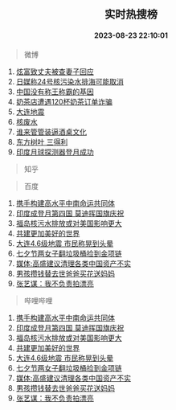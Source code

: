 <div align="center"><h2>实时热搜榜</h2><h4>2023-08-23 22:10:01</h4></div>

> 微博  

1. [炫富致丈夫被查妻子回应](https://s.weibo.com/weibo?q=%23%E7%82%AB%E5%AF%8C%E8%87%B4%E4%B8%88%E5%A4%AB%E8%A2%AB%E6%9F%A5%E5%A6%BB%E5%AD%90%E5%9B%9E%E5%BA%94%23&t=31&band_rank=1&Refer=top)<br />
2. [日媒称24号核污染水排海可能取消](https://s.weibo.com/weibo?q=%23%E6%97%A5%E5%AA%92%E7%A7%B024%E5%8F%B7%E6%A0%B8%E6%B1%A1%E6%9F%93%E6%B0%B4%E6%8E%92%E6%B5%B7%E5%8F%AF%E8%83%BD%E5%8F%96%E6%B6%88%23&t=31&band_rank=2&Refer=top)<br />
3. [中国没有称王称霸的基因](https://s.weibo.com/weibo?q=%23%E4%B8%AD%E5%9B%BD%E6%B2%A1%E6%9C%89%E7%A7%B0%E7%8E%8B%E7%A7%B0%E9%9C%B8%E7%9A%84%E5%9F%BA%E5%9B%A0%23&t=31&band_rank=3&Refer=top)<br />
4. [奶茶店遭遇120杯奶茶订单诈骗](https://s.weibo.com/weibo?q=%23%E5%A5%B6%E8%8C%B6%E5%BA%97%E9%81%AD%E9%81%87120%E6%9D%AF%E5%A5%B6%E8%8C%B6%E8%AE%A2%E5%8D%95%E8%AF%88%E9%AA%97%23&t=31&band_rank=4&Refer=top)<br />
5. [大连地震](https://s.weibo.com/weibo?q=%23%E5%A4%A7%E8%BF%9E%E5%9C%B0%E9%9C%87%23&t=31&band_rank=5&Refer=top)<br />
6. [核废水](https://s.weibo.com/weibo?q=%E6%A0%B8%E5%BA%9F%E6%B0%B4&t=31&band_rank=6&Refer=top)<br />
7. [谁来管管装逼酒桌文化](https://s.weibo.com/weibo?q=%23%E8%B0%81%E6%9D%A5%E7%AE%A1%E7%AE%A1%E8%A3%85%E9%80%BC%E9%85%92%E6%A1%8C%E6%96%87%E5%8C%96%23&t=31&band_rank=7&Refer=top)<br />
8. [东方树叶 三得利](https://s.weibo.com/weibo?q=%E4%B8%9C%E6%96%B9%E6%A0%91%E5%8F%B6%20%E4%B8%89%E5%BE%97%E5%88%A9&t=31&band_rank=8&Refer=top)<br />
9. [印度月球探测器登月成功](https://s.weibo.com/weibo?q=%23%E5%8D%B0%E5%BA%A6%E6%9C%88%E7%90%83%E6%8E%A2%E6%B5%8B%E5%99%A8%E7%99%BB%E6%9C%88%E6%88%90%E5%8A%9F%23&t=31&band_rank=9&Refer=top)<br />

> 知乎  


> 百度  

1. [携手构建高水平中南命运共同体](https://www.baidu.com/s?wd=%E6%90%BA%E6%89%8B%E6%9E%84%E5%BB%BA%E9%AB%98%E6%B0%B4%E5%B9%B3%E4%B8%AD%E5%8D%97%E5%91%BD%E8%BF%90%E5%85%B1%E5%90%8C%E4%BD%93&sa=fyb_news&rsv_dl=fyb_news)<br />
2. [印度成登月第四国 莫迪挥国旗庆祝](https://www.baidu.com/s?wd=%E5%8D%B0%E5%BA%A6%E6%88%90%E7%99%BB%E6%9C%88%E7%AC%AC%E5%9B%9B%E5%9B%BD+%E8%8E%AB%E8%BF%AA%E6%8C%A5%E5%9B%BD%E6%97%97%E5%BA%86%E7%A5%9D&sa=fyb_news&rsv_dl=fyb_news)<br />
3. [福岛核污水排放或对美国影响更大](https://www.baidu.com/s?wd=%E7%A6%8F%E5%B2%9B%E6%A0%B8%E6%B1%A1%E6%B0%B4%E6%8E%92%E6%94%BE%E6%88%96%E5%AF%B9%E7%BE%8E%E5%9B%BD%E5%BD%B1%E5%93%8D%E6%9B%B4%E5%A4%A7&sa=fyb_news&rsv_dl=fyb_news)<br />
4. [共建更加美好的世界](https://www.baidu.com/s?wd=%E5%85%B1%E5%BB%BA%E6%9B%B4%E5%8A%A0%E7%BE%8E%E5%A5%BD%E7%9A%84%E4%B8%96%E7%95%8C&sa=fyb_news&rsv_dl=fyb_news)<br />
5. [大连4.6级地震 市民称晃到头晕](https://www.baidu.com/s?wd=%E5%A4%A7%E8%BF%9E4.6%E7%BA%A7%E5%9C%B0%E9%9C%87+%E5%B8%82%E6%B0%91%E7%A7%B0%E6%99%83%E5%88%B0%E5%A4%B4%E6%99%95&sa=fyb_news&rsv_dl=fyb_news)<br />
6. [七夕节两女子翻垃圾桶捡到金项链](https://www.baidu.com/s?wd=%E4%B8%83%E5%A4%95%E8%8A%82%E4%B8%A4%E5%A5%B3%E5%AD%90%E7%BF%BB%E5%9E%83%E5%9C%BE%E6%A1%B6%E6%8D%A1%E5%88%B0%E9%87%91%E9%A1%B9%E9%93%BE&sa=fyb_news&rsv_dl=fyb_news)<br />
7. [媒体:高盛建议清理各类中国资产不实](https://www.baidu.com/s?wd=%E5%AA%92%E4%BD%93%3A%E9%AB%98%E7%9B%9B%E5%BB%BA%E8%AE%AE%E6%B8%85%E7%90%86%E5%90%84%E7%B1%BB%E4%B8%AD%E5%9B%BD%E8%B5%84%E4%BA%A7%E4%B8%8D%E5%AE%9E&sa=fyb_news&rsv_dl=fyb_news)<br />
8. [男孩攒钱替去世爸爸买花送妈妈](https://www.baidu.com/s?wd=%E7%94%B7%E5%AD%A9%E6%94%92%E9%92%B1%E6%9B%BF%E5%8E%BB%E4%B8%96%E7%88%B8%E7%88%B8%E4%B9%B0%E8%8A%B1%E9%80%81%E5%A6%88%E5%A6%88&sa=fyb_news&rsv_dl=fyb_news)<br />
9. [张艺谋：我不负责拍漂亮](https://www.baidu.com/s?wd=%E5%BC%A0%E8%89%BA%E8%B0%8B%EF%BC%9A%E6%88%91%E4%B8%8D%E8%B4%9F%E8%B4%A3%E6%8B%8D%E6%BC%82%E4%BA%AE&sa=fyb_news&rsv_dl=fyb_news)<br />

> 哔哩哔哩  

1. [携手构建高水平中南命运共同体](https://www.baidu.com/s?wd=%E6%90%BA%E6%89%8B%E6%9E%84%E5%BB%BA%E9%AB%98%E6%B0%B4%E5%B9%B3%E4%B8%AD%E5%8D%97%E5%91%BD%E8%BF%90%E5%85%B1%E5%90%8C%E4%BD%93&sa=fyb_news&rsv_dl=fyb_news)<br />
2. [印度成登月第四国 莫迪挥国旗庆祝](https://www.baidu.com/s?wd=%E5%8D%B0%E5%BA%A6%E6%88%90%E7%99%BB%E6%9C%88%E7%AC%AC%E5%9B%9B%E5%9B%BD+%E8%8E%AB%E8%BF%AA%E6%8C%A5%E5%9B%BD%E6%97%97%E5%BA%86%E7%A5%9D&sa=fyb_news&rsv_dl=fyb_news)<br />
3. [福岛核污水排放或对美国影响更大](https://www.baidu.com/s?wd=%E7%A6%8F%E5%B2%9B%E6%A0%B8%E6%B1%A1%E6%B0%B4%E6%8E%92%E6%94%BE%E6%88%96%E5%AF%B9%E7%BE%8E%E5%9B%BD%E5%BD%B1%E5%93%8D%E6%9B%B4%E5%A4%A7&sa=fyb_news&rsv_dl=fyb_news)<br />
4. [共建更加美好的世界](https://www.baidu.com/s?wd=%E5%85%B1%E5%BB%BA%E6%9B%B4%E5%8A%A0%E7%BE%8E%E5%A5%BD%E7%9A%84%E4%B8%96%E7%95%8C&sa=fyb_news&rsv_dl=fyb_news)<br />
5. [大连4.6级地震 市民称晃到头晕](https://www.baidu.com/s?wd=%E5%A4%A7%E8%BF%9E4.6%E7%BA%A7%E5%9C%B0%E9%9C%87+%E5%B8%82%E6%B0%91%E7%A7%B0%E6%99%83%E5%88%B0%E5%A4%B4%E6%99%95&sa=fyb_news&rsv_dl=fyb_news)<br />
6. [七夕节两女子翻垃圾桶捡到金项链](https://www.baidu.com/s?wd=%E4%B8%83%E5%A4%95%E8%8A%82%E4%B8%A4%E5%A5%B3%E5%AD%90%E7%BF%BB%E5%9E%83%E5%9C%BE%E6%A1%B6%E6%8D%A1%E5%88%B0%E9%87%91%E9%A1%B9%E9%93%BE&sa=fyb_news&rsv_dl=fyb_news)<br />
7. [媒体:高盛建议清理各类中国资产不实](https://www.baidu.com/s?wd=%E5%AA%92%E4%BD%93%3A%E9%AB%98%E7%9B%9B%E5%BB%BA%E8%AE%AE%E6%B8%85%E7%90%86%E5%90%84%E7%B1%BB%E4%B8%AD%E5%9B%BD%E8%B5%84%E4%BA%A7%E4%B8%8D%E5%AE%9E&sa=fyb_news&rsv_dl=fyb_news)<br />
8. [男孩攒钱替去世爸爸买花送妈妈](https://www.baidu.com/s?wd=%E7%94%B7%E5%AD%A9%E6%94%92%E9%92%B1%E6%9B%BF%E5%8E%BB%E4%B8%96%E7%88%B8%E7%88%B8%E4%B9%B0%E8%8A%B1%E9%80%81%E5%A6%88%E5%A6%88&sa=fyb_news&rsv_dl=fyb_news)<br />
9. [张艺谋：我不负责拍漂亮](https://www.baidu.com/s?wd=%E5%BC%A0%E8%89%BA%E8%B0%8B%EF%BC%9A%E6%88%91%E4%B8%8D%E8%B4%9F%E8%B4%A3%E6%8B%8D%E6%BC%82%E4%BA%AE&sa=fyb_news&rsv_dl=fyb_news)<br />
